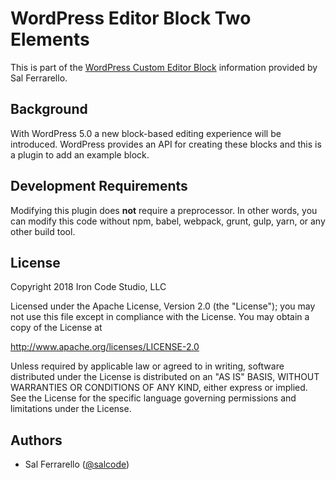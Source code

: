 # WordPress Editor Block Two Elements

This is part of the [WordPress Custom Editor Block](https://salferrarello.com/wordpress-custom-editor-block/) information provided by Sal Ferrarello.

## Background

With WordPress 5.0 a new block-based editing experience will be introduced. WordPress provides an API for creating these blocks and this is a plugin to add an example block.

## Development Requirements

Modifying this plugin does **not** require a preprocessor.  In other words, you can modify this code without npm, babel, webpack, grunt, gulp, yarn, or any other build tool.

## License

Copyright 2018 Iron Code Studio, LLC

Licensed under the Apache License, Version 2.0 (the "License");
you may not use this file except in compliance with the License.
You may obtain a copy of the License at

   http://www.apache.org/licenses/LICENSE-2.0

Unless required by applicable law or agreed to in writing, software
distributed under the License is distributed on an "AS IS" BASIS,
WITHOUT WARRANTIES OR CONDITIONS OF ANY KIND, either express or implied.
See the License for the specific language governing permissions and
limitations under the License.

## Authors

- Sal Ferrarello ([@salcode](https://twitter.com/salcode))

